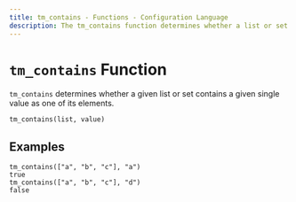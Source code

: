 ```yaml
---
title: tm_contains - Functions - Configuration Language
description: The tm_contains function determines whether a list or set contains a given value.
---
```


# `tm_contains` Function

`tm_contains` determines whether a given list or set contains a given single value
as one of its elements.

```hcl
tm_contains(list, value)
```

## Examples

```
tm_contains(["a", "b", "c"], "a")
true
tm_contains(["a", "b", "c"], "d")
false
```
